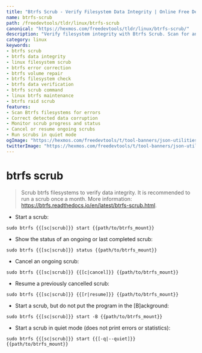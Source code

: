 ```yaml
---
title: "Btrfs Scrub - Verify Filesystem Data Integrity | Online Free DevTools by Hexmos"
name: btrfs-scrub
path: /freedevtools/tldr/linux/btrfs-scrub
canonical: "https://hexmos.com/freedevtools/tldr/linux/btrfs-scrub/"
description: "Verify filesystem integrity with Btrfs Scrub. Scan for and correct errors on Btrfs volumes for data protection. Free online tool, no registration required."
category: linux
keywords:
- btrfs scrub
- btrfs data integrity
- linux filesystem scrub
- btrfs error correction
- btrfs volume repair
- btrfs filesystem check
- btrfs data verification
- btrfs scrub command
- linux btrfs maintenance
- btrfs raid scrub
features:
- Scan Btrfs filesystems for errors
- Correct detected data corruption
- Monitor scrub progress and status
- Cancel or resume ongoing scrubs
- Run scrubs in quiet mode
ogImage: "https://hexmos.com/freedevtools/t/tool-banners/json-utilities-banner.png"
twitterImage: "https://hexmos.com/freedevtools/t/tool-banners/json-utilities-banner.png"
---
```


# btrfs scrub

> Scrub btrfs filesystems to verify data integrity.
> It is recommended to run a scrub once a month.
> More information: <https://btrfs.readthedocs.io/en/latest/btrfs-scrub.html>.

- Start a scrub:

`sudo btrfs {{[sc|scrub]}} start {{path/to/btrfs_mount}}`

- Show the status of an ongoing or last completed scrub:

`sudo btrfs {{[sc|scrub]}} status {{path/to/btrfs_mount}}`

- Cancel an ongoing scrub:

`sudo btrfs {{[sc|scrub]}} {{[c|cancel]}} {{path/to/btrfs_mount}}`

- Resume a previously cancelled scrub:

`sudo btrfs {{[sc|scrub]}} {{[r|resume]}} {{path/to/btrfs_mount}}`

- Start a scrub, but do not put the program in the [B]ackground:

`sudo btrfs {{[sc|scrub]}} start -B {{path/to/btrfs_mount}}`

- Start a scrub in quiet mode (does not print errors or statistics):

`sudo btrfs {{[sc|scrub]}} start {{[-q|--quiet]}} {{path/to/btrfs_mount}}`
